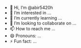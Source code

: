 - 👋 Hi, I’m @abir5420h
- 👀 I’m interested in ...
- 🌱 I’m currently learning ...
- 💞️ I’m looking to collaborate on ...
- 📫 How to reach me ...
- 😄 Pronouns: ...
- ⚡ Fun fact: ...

<!---
abir5420h/abir5420h is a ✨ special ✨ repository because its `README.md` (this file) appears on your GitHub profile.
You can click the Preview link to take a look at your changes.
--->
